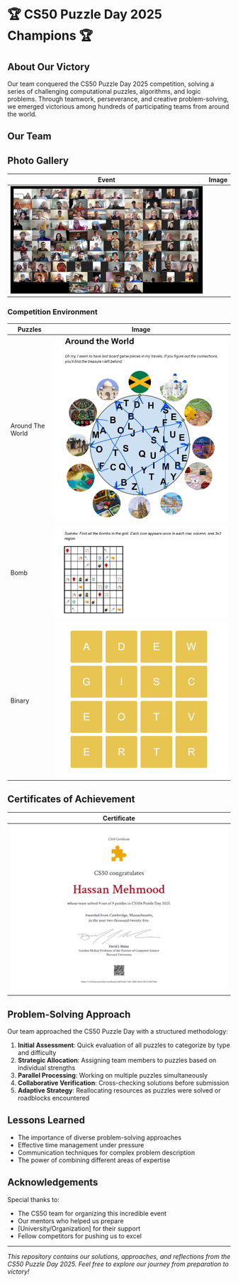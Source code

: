 # 🏆 CS50 Puzzle Day 2025 Champions 🏆

## About Our Victory
Our team conquered the CS50 Puzzle Day 2025 competition, solving a series of challenging computational puzzles, algorithms, and logic problems. Through teamwork, perseverance, and creative problem-solving, we emerged victorious among hundreds of participating teams from around the world.

## Our Team

## Photo Gallery

| Event | Image |
|-------|-------|
![Planning Session](/Images/all.png) |

### Competition Environment

| Puzzles | Image |
|----------|-------|
| Around The World | ![Our Workstation](/Images/firstone.png) |
| Bomb | ![Whiteboard Strategy](/Images/bomb.png) |
| Binary | ![Debugging Session](/Images/binary.png) |

## Certificates of Achievement

| Certificate |
|------------|
![Your Certificate](/Images/certificate.png) |

## Problem-Solving Approach

Our team approached the CS50 Puzzle Day with a structured methodology:

1. **Initial Assessment**: Quick evaluation of all puzzles to categorize by type and difficulty
2. **Strategic Allocation**: Assigning team members to puzzles based on individual strengths
3. **Parallel Processing**: Working on multiple puzzles simultaneously
4. **Collaborative Verification**: Cross-checking solutions before submission
5. **Adaptive Strategy**: Reallocating resources as puzzles were solved or roadblocks encountered

## Lessons Learned

- The importance of diverse problem-solving approaches
- Effective time management under pressure
- Communication techniques for complex problem description
- The power of combining different areas of expertise

## Acknowledgements

Special thanks to:
- The CS50 team for organizing this incredible event
- Our mentors who helped us prepare
- [University/Organization] for their support
- Fellow competitors for pushing us to excel

---

*This repository contains our solutions, approaches, and reflections from the CS50 Puzzle Day 2025. Feel free to explore our journey from preparation to victory!*
